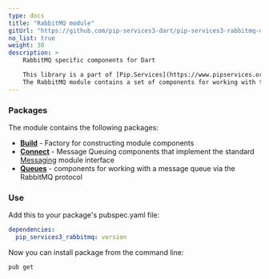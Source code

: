 ```yaml
---
type: docs
title: "RabbitMQ module"
gitUrl: "https://github.com/pip-services3-dart/pip-services3-rabbitmq-dart"
no_list: true
weight: 30
description: > 
    RabbitMQ specific components for Dart  

    This library is a part of [Pip.Services](https://www.pipservices.org/) project.
    The RabbitMQ module contains a set of components for working with the message queue in RabbitMQ through the AMQP protocol.
---
```


### Packages

The module contains the following packages:
- [**Build**](build) - Factory for constructing module components
- [**Connect**](connect) - Message Queuing components that implement the standard [Messaging](https://github.com/pip-services3-dart/pip-services3-messaging-dart) module interface
- [**Queues**](queues) - components for working with a message queue via the RabbitMQ protocol


### Use

Add this to your package's pubspec.yaml file:
```yaml
dependencies:
  pip_services3_rabbitmq: version
```

Now you can install package from the command line:
```bash
pub get
```
